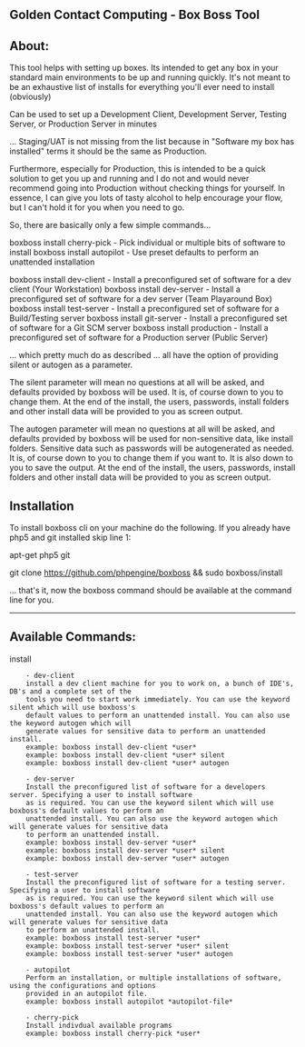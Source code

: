 Golden Contact Computing - Box Boss Tool
-------------------

About:
-----------------
This tool helps with setting up boxes. Its intended to get any box in your standard main environments to be
up and running quickly. It's not meant to be an exhaustive list of installs for everything you'll ever need to
install (obviously)

Can be used to set up a Development Client, Development Server, Testing Server, or Production Server in minutes

... Staging/UAT is not missing from the list because in "Software my box has installed" terms it should be the
same as Production.

Furthermore, especially for Production, this is intended to be a quick solution to get you up and running and I
do not and would never recommend going into Production without checking things for yourself. In essence, I can
give you lots of tasty alcohol to help encourage your flow, but I can't hold it for you when you need to go.

So, there are basically only a few simple commands...

boxboss install cherry-pick - Pick individual or multiple bits of software to install
boxboss install autopilot - Use preset defaults to perform an unattended installation

boxboss install dev-client - Install a preconfigured set of software for a dev client (Your Workstation)
boxboss install dev-server - Install a preconfigured set of software for a dev server (Team Playaround Box)
boxboss install test-server - Install a preconfigured set of software for a Build/Testing server
boxboss install git-server - Install a preconfigured set of software for a Git SCM server
boxboss install production - Install a preconfigured set of software for a Production server (Public Server)

... which pretty much do as described ... all have the option of providing silent or autogen as a parameter.

The silent parameter will mean no questions at all will be asked, and defaults provided by boxboss will be
used. It is, of course down to you to change them. At the end of the install, the users, passwords, install
folders and other install data will be provided to you as screen output.

The autogen parameter will mean no questions at all will be asked, and defaults provided by boxboss will be
used for non-sensitive data, like install folders. Sensitive data such as passwords will be autogenerated
as needed. It is, of course down to you to change them if you want to. It is also down to you to save the
output. At the end of the install, the users, passwords, install folders and other install data will be
provided to you as screen output.



Installation
-----------------

To install boxboss cli on your machine do the following. If you already have php5 and git installed skip line 1:

apt-get php5 git

git clone https://github.com/phpengine/boxboss && sudo boxboss/install

... that's it, now the boxboss command should be available at the command line for you.

-------------------------------------------------------------

Available Commands:
---------------------------------------

install

        - dev-client
        install a dev client machine for you to work on, a bunch of IDE's, DB's and a complete set of the
        tools you need to start work immediately. You can use the keyword silent which will use boxboss's
        default values to perform an unattended install. You can also use the keyword autogen which will
        generate values for sensitive data to perform an unattended install.
        example: boxboss install dev-client *user*
        example: boxboss install dev-client *user* silent
        example: boxboss install dev-client *user* autogen

        - dev-server
        Install the preconfigured list of software for a developers server. Specifying a user to install software
        as is required. You can use the keyword silent which will use boxboss's default values to perform an
        unattended install. You can also use the keyword autogen which will generate values for sensitive data
        to perform an unattended install.
        example: boxboss install dev-server *user*
        example: boxboss install dev-server *user* silent
        example: boxboss install dev-server *user* autogen

        - test-server
        Install the preconfigured list of software for a testing server. Specifying a user to install software
        as is required. You can use the keyword silent which will use boxboss's default values to perform an
        unattended install. You can also use the keyword autogen which will generate values for sensitive data
        to perform an unattended install.
        example: boxboss install test-server *user*
        example: boxboss install test-server *user* silent
        example: boxboss install test-server *user* autogen

        - autopilot
        Perform an installation, or multiple installations of software, using the configurations and options
        provided in an autopilot file.
        example: boxboss install autopilot *autopilot-file*

        - cherry-pick
        Install indivdual available programs
        example: boxboss install cherry-pick *user*
